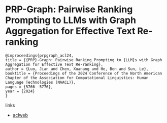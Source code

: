 # PRP-Graph: Pairwise Ranking Prompting to LLMs with Graph Aggregation for Effective Text Re-ranking

```
@inproceedings{prpgraph_acl24,
title = {{PRP}-Graph: Pairwise Ranking Prompting to {LLM}s with Graph Aggregation for Effective Text Re-ranking},
author = {Luo, Jian and Chen, Xuanang and He, Ben and Sun, Le},
booktitle = {Proceedings of the 2024 Conference of the North American Chapter of the Association for Computational Linguistics: Human Language Technologies (NAACL)},
pages = {5766--5776},
year = {2024}
}
```

links
- [aclweb](https://aclanthology.org/2024.acl-long.313)
